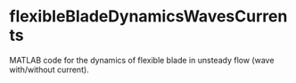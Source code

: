 # flexibleBladeDynamicsWavesCurrents
MATLAB code for the dynamics of flexible blade in unsteady flow (wave with/without current).
